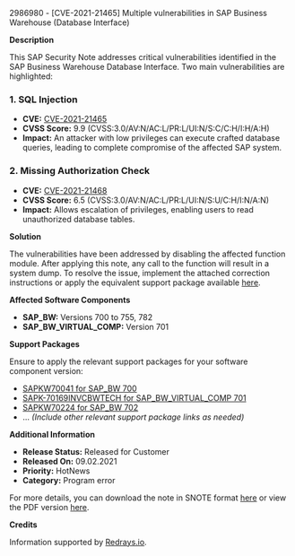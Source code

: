 2986980 - [CVE-2021-21465] Multiple vulnerabilities in SAP Business Warehouse (Database Interface)

**Description**

This SAP Security Note addresses critical vulnerabilities identified in the SAP Business Warehouse Database Interface. Two main vulnerabilities are highlighted:

### 1. SQL Injection
- **CVE:** [CVE-2021-21465](https://cve.mitre.org/cgi-bin/cvename.cgi?name=CVE-2021-21465)
- **CVSS Score:** 9.9 (CVSS:3.0/AV:N/AC:L/PR:L/UI:N/S:C/C:H/I:H/A:H)
- **Impact:** An attacker with low privileges can execute crafted database queries, leading to complete compromise of the affected SAP system.

### 2. Missing Authorization Check
- **CVE:** [CVE-2021-21468](https://cve.mitre.org/cgi-bin/cvename.cgi?name=CVE-2021-21468)
- **CVSS Score:** 6.5 (CVSS:3.0/AV:N/AC:L/PR:L/UI:N/S:U/C:H/I:N/A:N)
- **Impact:** Allows escalation of privileges, enabling users to read unauthorized database tables.

**Solution**

The vulnerabilities have been addressed by disabling the affected function module. After applying this note, any call to the function will result in a system dump. To resolve the issue, implement the attached correction instructions or apply the equivalent support package available [here](https://me.sap.com/corrins/0002986980/30).

**Affected Software Components**

- **SAP_BW:** Versions 700 to 755, 782
- **SAP_BW_VIRTUAL_COMP:** Version 701

**Support Packages**

Ensure to apply the relevant support packages for your software component version:
- [SAPKW70041 for SAP_BW 700](https://me.sap.com/supportpackage/SAPKW70041)
- [SAPK-70169INVCBWTECH for SAP_BW_VIRTUAL_COMP 701](https://me.sap.com/supportpackage/SAPK-70169INVCBWTECH)
- [SAPKW70224 for SAP_BW 702](https://me.sap.com/supportpackage/SAPKW70224)
- ... *(Include other relevant support package links as needed)*

**Additional Information**

- **Release Status:** Released for Customer
- **Released On:** 09.02.2021
- **Priority:** HotNews
- **Category:** Program error

For more details, you can download the note in SNOTE format [here](https://me.sap.com/note/0040000000030012021) or view the PDF version [here](https://me.sap.com/sap/support/sfm/notes/print/0002986980?language=en-US&token=51754033D03D0A0D2FE9C352CAC010A8).

**Credits**

Information supported by [Redrays.io](https://redrays.io).